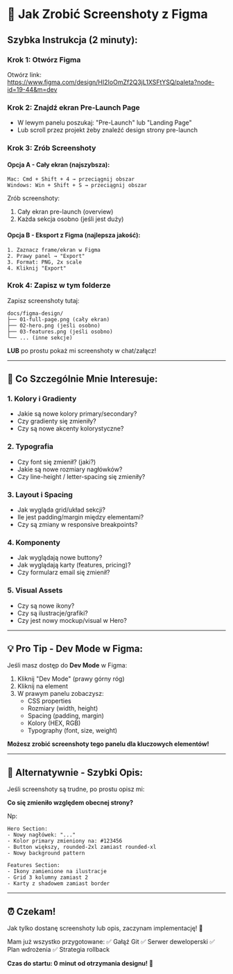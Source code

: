# 📸 Jak Zrobić Screenshoty z Figma

## Szybka Instrukcja (2 minuty):

### Krok 1: Otwórz Figma
Otwórz link: https://www.figma.com/design/HI2IoOmZf2Q3jL1XSFtYSQ/paleta?node-id=19-44&m=dev

### Krok 2: Znajdź ekran Pre-Launch Page
- W lewym panelu poszukaj: "Pre-Launch" lub "Landing Page"
- Lub scroll przez projekt żeby znaleźć design strony pre-launch

### Krok 3: Zrób Screenshoty

#### **Opcja A - Cały ekran (najszybsza):**
```
Mac: Cmd + Shift + 4 → przeciągnij obszar
Windows: Win + Shift + S → przeciągnij obszar
```

Zrób screenshoty:
1. Cały ekran pre-launch (overview)
2. Każda sekcja osobno (jeśli jest duży)

#### **Opcja B - Eksport z Figma (najlepsza jakość):**
```
1. Zaznacz frame/ekran w Figma
2. Prawy panel → "Export"
3. Format: PNG, 2x scale
4. Kliknij "Export"
```

### Krok 4: Zapisz w tym folderze

Zapisz screenshoty tutaj:
```
docs/figma-design/
├── 01-full-page.png (cały ekran)
├── 02-hero.png (jeśli osobno)
├── 03-features.png (jeśli osobno)
└── ... (inne sekcje)
```

**LUB** po prostu pokaż mi screenshoty w chat/załącz!

---

## 🎯 Co Szczególnie Mnie Interesuje:

### 1. **Kolory i Gradienty**
- Jakie są nowe kolory primary/secondary?
- Czy gradienty się zmieniły?
- Czy są nowe akcenty kolorystyczne?

### 2. **Typografia**
- Czy font się zmienił? (jaki?)
- Jakie są nowe rozmiary nagłówków?
- Czy line-height / letter-spacing się zmieniły?

### 3. **Layout i Spacing**
- Jak wygląda grid/układ sekcji?
- Ile jest padding/margin między elementami?
- Czy są zmiany w responsive breakpoints?

### 4. **Komponenty**
- Jak wyglądają nowe buttony?
- Jak wyglądają karty (features, pricing)?
- Czy formularz email się zmienił?

### 5. **Visual Assets**
- Czy są nowe ikony?
- Czy są ilustracje/grafiki?
- Czy jest nowy mockup/visual w Hero?

---

## 💡 Pro Tip - Dev Mode w Figma:

Jeśli masz dostęp do **Dev Mode** w Figma:

1. Kliknij "Dev Mode" (prawy górny róg)
2. Kliknij na element
3. W prawym panelu zobaczysz:
   - CSS properties
   - Rozmiary (width, height)
   - Spacing (padding, margin)
   - Kolory (HEX, RGB)
   - Typography (font, size, weight)

**Możesz zrobić screenshoty tego panelu dla kluczowych elementów!**

---

## 🚀 Alternatywnie - Szybki Opis:

Jeśli screenshoty są trudne, po prostu opisz mi:

**Co się zmieniło względem obecnej strony?**

Np:
```
Hero Section:
- Nowy nagłówek: "..."
- Kolor primary zmieniony na: #123456
- Button większy, rounded-2xl zamiast rounded-xl
- Nowy background pattern

Features Section:
- Ikony zamienione na ilustracje
- Grid 3 kolumny zamiast 2
- Karty z shadowem zamiast border
```

---

## ⏰ Czekam!

Jak tylko dostanę screenshoty lub opis, zaczynam implementację! 🎨

Mam już wszystko przygotowane:
✅ Gałąź Git
✅ Serwer deweloperski
✅ Plan wdrożenia
✅ Strategia rollback

**Czas do startu: 0 minut od otrzymania designu! 🚀**







